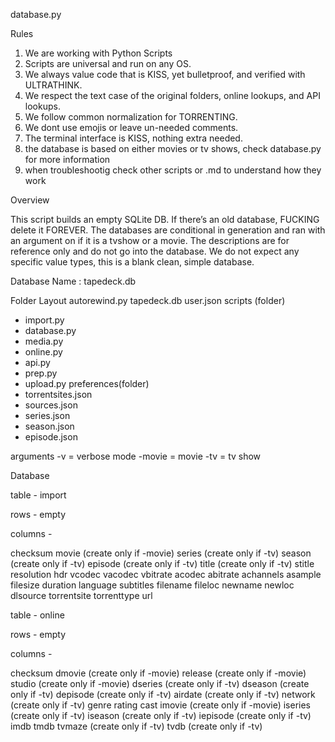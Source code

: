 database.py

Rules

1. We are working with Python Scripts
2. Scripts are universal and run on any OS.
3. We always value code that is KISS, yet bulletproof, and verified with ULTRATHINK.
4. We respect the text case of the original folders, online lookups, and API lookups.
5. We follow common normalization for TORRENTING.
6. We dont use emojis or leave un-needed comments.
7. The terminal interface is KISS, nothing extra needed.
8. the database is based on either movies or tv shows, check database.py for more information
9. when troubleshootig check other scripts or .md to understand how they work



Overview

This script builds an empty SQLite DB. If there’s an old database, FUCKING delete it FOREVER. The databases are conditional in generation and ran with an argument on if it is a tvshow or a movie. The descriptions are for reference only and do not go into the database. We do not expect any specific value types, this is a blank clean, simple database. 


Database Name : tapedeck.db


Folder Layout 
autorewind.py 
tapedeck.db
user.json
scripts (folder)
- import.py
- database.py 
- media.py
- online.py
- api.py
- prep.py
- upload.py 
preferences(folder)
- torrentsites.json
- sources.json
- series.json
- season.json
- episode.json


arguments
-v = verbose mode
-movie = movie
-tv = tv show


Database

table - import

rows  - empty

columns -

checksum
movie (create only if -movie)
series (create only if -tv)
season (create only if -tv)
episode (create only if -tv)
title (create only if -tv)
stitle
resolution
hdr
vcodec
vacodec
vbitrate
acodec
abitrate
achannels
asample
filesize
duration
language
subtitles
filename
fileloc
newname
newloc
dlsource
torrentsite
torrenttype
url


table - online

rows  - empty

columns - 

checksum
dmovie (create only if -movie)
release (create only if -movie)
studio (create only if -movie)
dseries (create only if -tv)
dseason (create only if -tv)
depisode (create only if -tv)
airdate (create only if -tv)
network (create only if -tv)
genre
rating
cast
imovie (create only if -movie)
iseries (create only if -tv)
iseason (create only if -tv)
iepisode (create only if -tv)
imdb
tmdb
tvmaze (create only if -tv)
tvdb (create only if -tv)